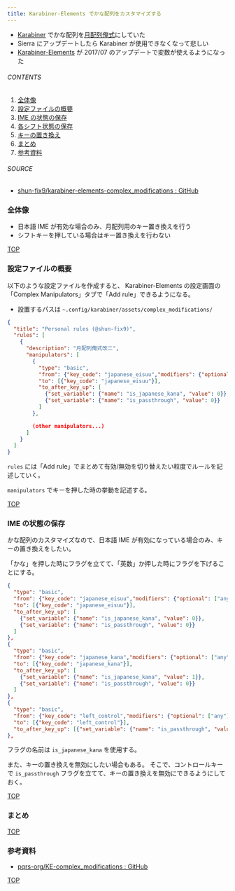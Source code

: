 ```yaml
---
title: Karabiner-Elements でかな配列をカスタマイズする
---
```

<a id="top"></a>

* [Karabiner](https://pqrs.org/osx/karabiner/index.html.ja) でかな配列を[月配列俺式](https://github.com/shun-fix9/keybord-layout-for-mac-with-keyremap)にしていた
* Sierra にアップデートしたら Karabiner が使用できなくなって悲しい
* [Karabiner-Elements](https://github.com/tekezo/Karabiner-Elements) が 2017/07 のアップデートで変数が使えるようになった

###### CONTENTS

1. [全体像](#overall)
1. [設定ファイルの概要](#config)
1. [IME の状態の保存](#set-ime-mode)
1. [各シフト状態の保存](#set-shift-mode)
1. [キーの置き換え](#replace-keys)
1. [まとめ](#postscript)
1. [参考資料](#reference)

###### SOURCE

* [shun-fix9/karabiner-elements-complex_modifications : GitHub](https://github.com/shun-fix9/karabiner-elements-complex_modifications)

<a id="overall"></a>
### 全体像

- 日本語 IME が有効な場合のみ、月配列用のキー置き換えを行う
- シフトキーを押している場合はキー置き換えを行わない


[TOP](#top)
<a id="config"></a>
### 設定ファイルの概要

以下のような設定ファイルを作成すると、 Karabiner-Elements の設定画面の「Complex Manipulators」タブで「Add rule」できるようになる。

- 設置するパスは `~.config/karabiner/assets/complex_modifications/`

```json
{
  "title": "Personal rules (@shun-fix9)",
  "rules": [
    {
      "description": "月配列俺式改二",
      "manipulators": [
        {
          "type": "basic",
          "from": {"key_code": "japanese_eisuu","modifiers": {"optional": ["any"]}},
          "to": [{"key_code": "japanese_eisuu"}],
          "to_after_key_up": [
            {"set_variable": {"name": "is_japanese_kana", "value": 0}},
            {"set_variable": {"name": "is_passthrough", "value": 0}}
          ]
        },

        (other manipulators...)
      ]
    }
  ]
}
```

`rules` には「Add rule」でまとめて有効/無効を切り替えたい粒度でルールを記述していく。

`manipulators` でキーを押した時の挙動を記述する。



[TOP](#top)
<a id="set-ime-mode"></a>
### IME の状態の保存

かな配列のカスタマイズなので、日本語 IME が有効になっている場合のみ、キーの置き換えをしたい。

「かな」を押した時にフラグを立てて、「英数」か押した時にフラグを下げることにする。

```json
{
  "type": "basic",
  "from": {"key_code": "japanese_eisuu","modifiers": {"optional": ["any"]}},
  "to": [{"key_code": "japanese_eisuu"}],
  "to_after_key_up": [
    {"set_variable": {"name": "is_japanese_kana", "value": 0}},
    {"set_variable": {"name": "is_passthrough", "value": 0}}
  ]
},
{
  "type": "basic",
  "from": {"key_code": "japanese_kana","modifiers": {"optional": ["any"]}},
  "to": [{"key_code": "japanese_kana"}],
  "to_after_key_up": [
    {"set_variable": {"name": "is_japanese_kana", "value": 1}},
    {"set_variable": {"name": "is_passthrough", "value": 0}}
  ]
},
{
  "type": "basic",
  "from": {"key_code": "left_control","modifiers": {"optional": ["any"]}},
  "to": [{"key_code": "left_control"}],
  "to_after_key_up": [{"set_variable": {"name": "is_passthrough", "value": 1}}]
},
```

フラグの名前は `is_japanese_kana` を使用する。

また、キーの置き換えを無効にしたい場合もある。
そこで、コントロールキーで `is_passthrough` フラグを立てて、キーの置き換えを無効にできるようにしておく。



[TOP](#top)
<a id="postscript"></a>
### まとめ



[TOP](#top)
<a id="reference"></a>
### 参考資料

- [pqrs-org/KE-complex_modifications : GitHub](https://github.com/pqrs-org/KE-complex_modifications/tree/master/docs/json)


[TOP](#top)
